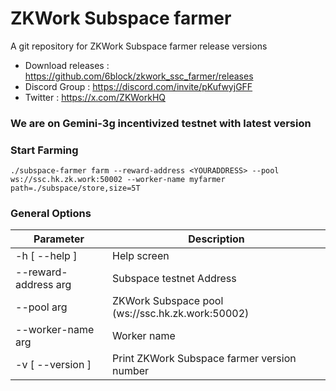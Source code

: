 # ZKWork Subspace farmer

A git repository for ZKWork Subspace farmer release versions

* Download releases : https://github.com/6block/zkwork_ssc_farmer/releases
* Discord Group :  https://discord.com/invite/pKufwyjGFF
* Twitter : https://x.com/ZKWorkHQ

### We are on Gemini-3g incentivized testnet with latest version

### Start Farming

`./subspace-farmer farm --reward-address <YOURADDRESS> --pool ws://ssc.hk.zk.work:50002 --worker-name myfarmer path=./subspace/store,size=5T`

### General Options

 Parameter                   | Description                                               
|-----------------------------|-----------------------------------------------------------|
| -h [ --help ]               | Help screen                                               |
| --reward-address arg               | Subspace testnet Address  |
| --pool arg               | ZKWork Subspace pool (ws://ssc.hk.zk.work:50002)             |                                            |
| --worker-name arg | Worker name                                               |
| -v [ --version ]            | Print ZKWork Subspace farmer version number                          |

